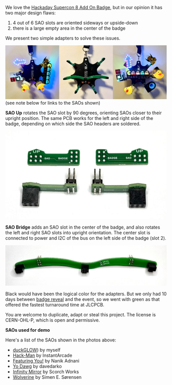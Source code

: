 We love the [Hackaday Supercon 8 Add On Badge](https://github.com/Hack-a-Day/2024-Supercon-8-Add-On-Badge),
but in our opinion it has two major design flaws:
1. 4 out of 6 SAO slots are oriented sideways or upside-down
2. there is a large empty area in the center of the badge

We present two simple adapters to solve these issues.

![Supercon 8 badge without and with adapters](img/s8-badge.jpg)
(see note below for links to the SAOs shown)

**SAO Up** rotates the SAO slot by 90 degrees, orienting SAOs closer to
their upright position. The same PCB works for the left and right side
of the badge, depending on which side the SAO headers are soldered.

![SAO Up adapter](img/s8-sao-up.jpg)

**SAO Bridge** adds an SAO slot in the center of the badge, and also
rotates the left and right SAO slots into upright orientation. The center
slot is connected to power and I2C of the bus on the left side of the
badge (slot 2).

![SAO Bridge adapter](img/s8-sao-bridge.jpg)

Black would have been the logical color for the adapters. But we only had
10 days between [badge reveal](https://hackaday.com/2024/10/22/the-2024-hackaday-supercon-sao-badge-reveal/)
and the event, so we went with green as that offered the fastest
turnaround time at JLCPCB.

You are welcome to duplicate, adapt or steal this project. The license is
CERN-OHL-P, which is open and permissive.

**SAOs used for demo**

Here's a list of the SAOs shown in the photos above:
* [duckGLOW](https://hackaday.io/project/198918-duckglow-sao)) by myself
* [Hack-Man](https://hackaday.io/project/198301-hack-man-sao) by InstantArcade
* [Featuring You!](https://hackaday.io/project/198924-featuring-you) by Nanik Adnani
* [Yo Dawg](https://hackaday.io/project/198060-yo-dawg-sao-introducing-saoao) by davedarko
* [Infinity Mirror](https://hackaday.io/project/198943-sao-infinity-mirror) by Scorch Works
* [Wolverine](https://mastodon.social/@simenzhor/113266947534371773) by Simen E. Sørensen

